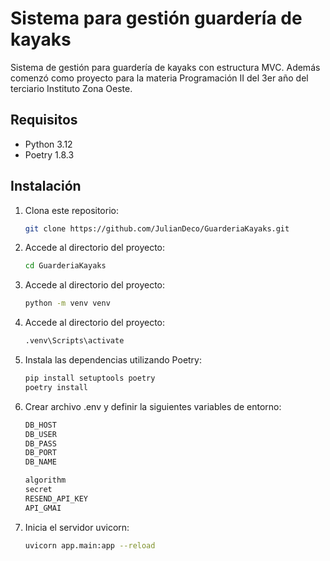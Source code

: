 # Sistema para gestión guardería de kayaks

Sistema de gestión para guardería de kayaks con estructura MVC.
Además comenzó como proyecto para la materia Programación II del 3er año del terciario Instituto Zona Oeste.

## Requisitos

- Python 3.12
- Poetry 1.8.3

## Instalación

1. Clona este repositorio:

    ```bash
    git clone https://github.com/JulianDeco/GuarderiaKayaks.git
    ```

2. Accede al directorio del proyecto:

    ```bash
    cd GuarderiaKayaks
    ```
    
3. Accede al directorio del proyecto:

    ```bash
    python -m venv venv
    ```
    
4. Accede al directorio del proyecto:

    ```bash
    .venv\Scripts\activate
    ```

5. Instala las dependencias utilizando Poetry:

    ```bash
    pip install setuptools poetry
    poetry install
    ```

6. Crear archivo .env y definir la siguientes variables de entorno:
    ```bash
    DB_HOST
    DB_USER
    DB_PASS
    DB_PORT
    DB_NAME
    
    algorithm
    secret
    RESEND_API_KEY
    API_GMAI
    ```

5. Inicia el servidor uvicorn:
    ```bash
    uvicorn app.main:app --reload
    ```

